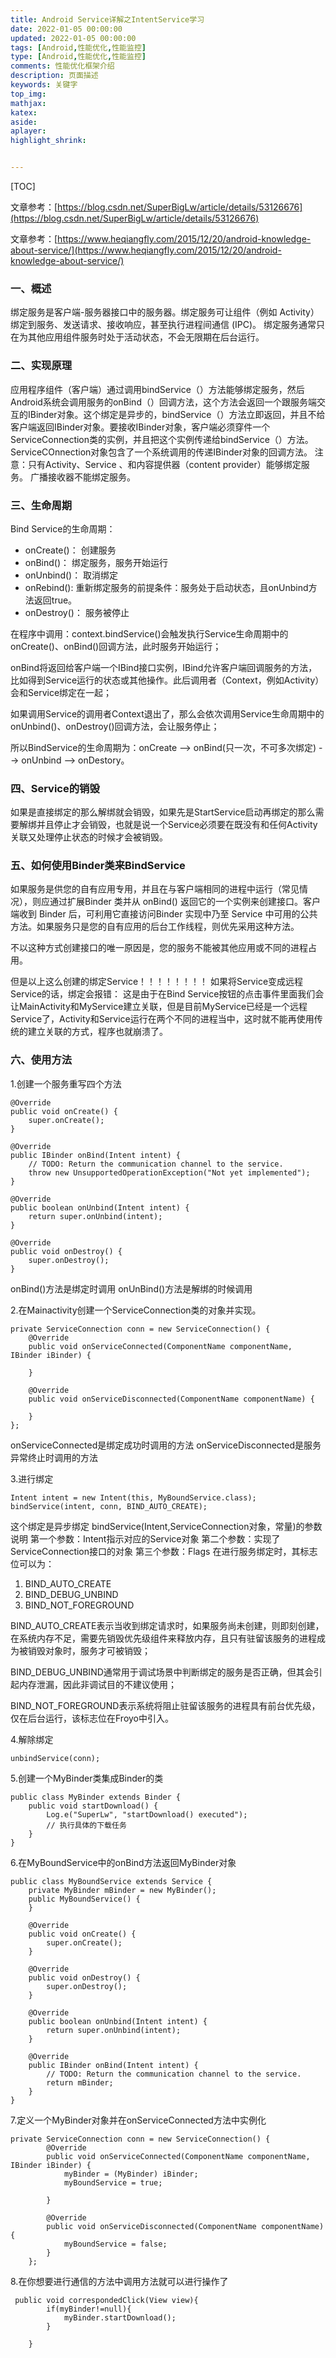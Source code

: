 ```yaml
---
title: Android Service详解之IntentService学习
date: 2022-01-05 00:00:00
updated: 2022-01-05 00:00:00
tags: [Android,性能优化,性能监控]
type: [Android,性能优化,性能监控]
comments: 性能优化框架介绍
description: 页面描述
keywords: 关键字
top_img:
mathjax:
katex:
aside:
aplayer:
highlight_shrink:


---
```


[TOC]







文章参考：[https://blog.csdn.net/SuperBigLw/article/details/53126676](https://blog.csdn.net/SuperBigLw/article/details/53126676)

文章参考：[https://www.heqiangfly.com/2015/12/20/android-knowledge-about-service/](https://www.heqiangfly.com/2015/12/20/android-knowledge-about-service/)

### 一、概述
绑定服务是客户端-服务器接口中的服务器。绑定服务可让组件（例如 Activity）绑定到服务、发送请求、接收响应，甚至执行进程间通信 (IPC)。 绑定服务通常只在为其他应用组件服务时处于活动状态，不会无限期在后台运行。

### 二、实现原理

应用程序组件（客户端）通过调用bindService（）方法能够绑定服务，然后Android系统会调用服务的onBind（）回调方法，这个方法会返回一个跟服务端交互的IBinder对象。这个绑定是异步的，bindService（）方法立即返回，并且不给客户端返回IBinder对象。要接收IBinder对象，客户端必须穿件一个ServiceConnection类的实例，并且把这个实例传递给bindService（）方法。
ServiceCOnnection对象包含了一个系统调用的传递IBinder对象的回调方法。
注意：只有Activity、Service 、和内容提供器（content provider）能够绑定服务。
广播接收器不能绑定服务。

### 三、生命周期

Bind Service的生命周期：
- onCreate()：  创建服务
- onBind()：    绑定服务，服务开始运行
- onUnbind()：  取消绑定
- onRebind():   重新绑定服务的前提条件：服务处于启动状态，且onUnbind方法返回true。
- onDestroy()： 服务被停止

在程序中调用：context.bindService()会触发执行Service生命周期中的onCreate()、onBind()回调方法，此时服务开始运行；

onBind将返回给客户端一个IBind接口实例，IBind允许客户端回调服务的方法，比如得到Service运行的状态或其他操作。此后调用者（Context，例如Activity）会和Service绑定在一起；

如果调用Service的调用者Context退出了，那么会依次调用Service生命周期中的onUnbind()、onDestroy()回调方法，会让服务停止；

所以BindService的生命周期为：onCreate --> onBind(只一次，不可多次绑定) --> onUnbind --> onDestory。

### 四、Service的销毁

如果是直接绑定的那么解绑就会销毁，如果先是StartService启动再绑定的那么需要解绑并且停止才会销毁，也就是说一个Service必须要在既没有和任何Activity关联又处理停止状态的时候才会被销毁。

### 五、如何使用Binder类来BindService

如果服务是供您的自有应用专用，并且在与客户端相同的进程中运行（常见情况），则应通过扩展Binder 类并从 onBind() 返回它的一个实例来创建接口。客户端收到 Binder 后，可利用它直接访问Binder 实现中乃至 Service 中可用的公共方法。如果服务只是您的自有应用的后台工作线程，则优先采用这种方法。 


 不以这种方式创建接口的唯一原因是，您的服务不能被其他应用或不同的进程占用。

但是以上这么创建的绑定Service！！！！！！！！
如果将Service变成远程Service的话，绑定会报错：
这是由于在Bind Service按钮的点击事件里面我们会让MainActivity和MyService建立关联，但是目前MyService已经是一个远程Service了，Activity和Service运行在两个不同的进程当中，这时就不能再使用传统的建立关联的方式，程序也就崩溃了。

### 六、使用方法

1.创建一个服务重写四个方法


```
@Override
public void onCreate() {
    super.onCreate();
}
 
@Override
public IBinder onBind(Intent intent) {
    // TODO: Return the communication channel to the service.
    throw new UnsupportedOperationException("Not yet implemented");
}
 
@Override
public boolean onUnbind(Intent intent) {
    return super.onUnbind(intent);
}
 
@Override
public void onDestroy() {
    super.onDestroy();
}
```
onBind()方法是绑定时调用
onUnBind()方法是解绑的时候调用

2.在Mainactivity创建一个ServiceConnection类的对象并实现。

```
private ServiceConnection conn = new ServiceConnection() {
    @Override
    public void onServiceConnected(ComponentName componentName, IBinder iBinder) {
 
    }
 
    @Override
    public void onServiceDisconnected(ComponentName componentName) {
 
    }
};
```

onServiceConnected是绑定成功时调用的方法
onServiceDisconnected是服务异常终止时调用的方法

3.进行绑定

```
Intent intent = new Intent(this, MyBoundService.class);
bindService(intent, conn, BIND_AUTO_CREATE);
```

这个绑定是异步绑定
bindService(Intent,ServiceConnection对象，常量)的参数说明
第一个参数：Intent指示对应的Service对象
第二个参数：实现了 ServiceConnection接口的对象
第三个参数：Flags
在进行服务绑定时，其标志位可以为：
1. BIND_AUTO_CREATE
1. BIND_DEBUG_UNBIND
1. BIND_NOT_FOREGROUND

BIND_AUTO_CREATE表示当收到绑定请求时，如果服务尚未创建，则即刻创建，在系统内存不足，需要先销毁优先级组件来释放内存，且只有驻留该服务的进程成为被销毁对象时，服务才可被销毁；

BIND_DEBUG_UNBIND通常用于调试场景中判断绑定的服务是否正确，但其会引起内存泄漏，因此非调试目的不建议使用；

BIND_NOT_FOREGROUND表示系统将阻止驻留该服务的进程具有前台优先级，仅在后台运行，该标志位在Froyo中引入。

4.解除绑定
```
unbindService(conn);
```
5.创建一个MyBinder类集成Binder的类

```
public class MyBinder extends Binder {
    public void startDownload() {
        Log.e("SuperLw", "startDownload() executed");
        // 执行具体的下载任务
    }
}
```
6.在MyBoundService中的onBind方法返回MyBinder对象

```
public class MyBoundService extends Service {
    private MyBinder mBinder = new MyBinder();
    public MyBoundService() {
    }
 
    @Override
    public void onCreate() {
        super.onCreate();
    }
 
    @Override
    public void onDestroy() {
        super.onDestroy();
    }
 
    @Override
    public boolean onUnbind(Intent intent) {
        return super.onUnbind(intent);
    }
 
    @Override
    public IBinder onBind(Intent intent) {
        // TODO: Return the communication channel to the service.
        return mBinder;
    }
}
```
7.定义一个MyBinder对象并在onServiceConnected方法中实例化

```
private ServiceConnection conn = new ServiceConnection() {
        @Override
        public void onServiceConnected(ComponentName componentName, IBinder iBinder) {
            myBinder = (MyBinder) iBinder;
            myBoundService = true;
 
        }
 
        @Override
        public void onServiceDisconnected(ComponentName componentName) {
            myBoundService = false;
        }
    };
```
8.在你想要进行通信的方法中调用方法就可以进行操作了

```
 public void correspondedClick(View view){
        if(myBinder!=null){
            myBinder.startDownload();
        }
 
    }
```



